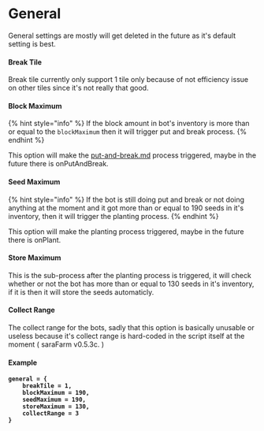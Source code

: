 # General

General settings are mostly will get deleted in the future as it's default setting is best.

#### Break Tile

Break tile currently only support 1 tile only because of not efficiency issue on other tiles since it's not really that good.

#### Block Maximum

{% hint style="info" %}
If the block amount in bot's inventory is more than or equal to the `blockMaximum` then it will trigger put and break process.
{% endhint %}

This option will make the [put-and-break.md](options/put-and-break.md "mention") process triggered, maybe in the future there is onPutAndBreak.

#### Seed Maximum

{% hint style="info" %}
If the bot is still doing put and break or not doing anything at the moment and it got more than or equal to 190 seeds in it's inventory, then it will trigger the planting process.
{% endhint %}

This option will make the planting process triggered, maybe in the future there is onPlant.

#### Store Maximum

This is the sub-process after the planting process is triggered, it will check whether or not the bot has more than or equal to 130 seeds in it's inventory, if it is then it will store the seeds automaticly.

#### Collect Range

The collect range for the bots, sadly that this option is basically unusable or useless because it's collect range is hard-coded in the script itself at the moment ( saraFarm v0.5.3c. )

#### Example

<pre class="language-lua"><code class="lang-lua"><strong>general = {
</strong><strong>    breakTile = 1,
</strong><strong>    blockMaximum = 190,
</strong><strong>    seedMaximum = 190,
</strong><strong>    storeMaximum = 130,
</strong><strong>    collectRange = 3
</strong><strong>}
</strong></code></pre>
